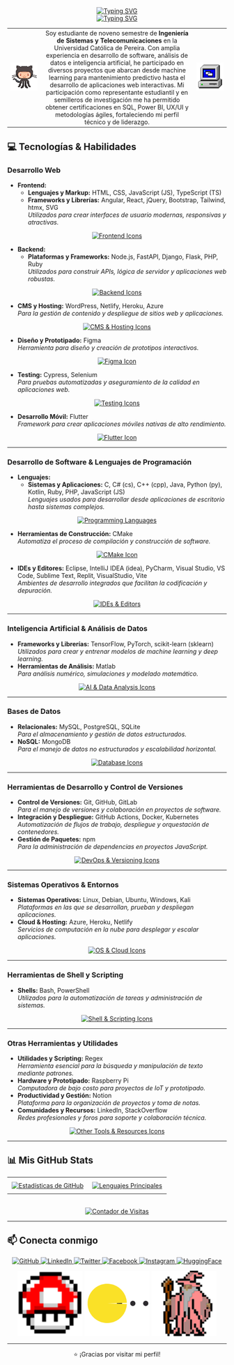 <!-- Header Section with Typing SVG -->
<div align="center">
  <a href="https://git.io/typing-svg">
    <img src="https://readme-typing-svg.demolab.com?font=Lora&weight=900&size=25&pause=1000&color=19FFF5&center=true&vCenter=true&height=30&lines=Nicol%C3%A1s+Ceballos+Brito" alt="Typing SVG" />
  </a>
  <br>
  <a href="https://git.io/typing-svg">
    <img src="https://readme-typing-svg.demolab.com?font=Crimson+Text&weight=800&size=25&pause=1000&color=19FFF5&center=true&vCenter=true&width=999&height=40&lines=Ingeniero+de+Sistemas+y+Telecomunicaciones;Investigador+en+Industria+4.0;Desarrollador+de+Software;Analista+de+Datos+%26+Machine+Learning;Colaborador+en+Startups;Apasionado+por+la+Tecnolog%C3%ADa+y+la+Innovaci%C3%B3n" alt="Typing SVG" />
  </a>
</div>

<!-- Presentation Section -->
<div align="center">
  <table border="0" cellpadding="0" cellspacing="0" style="border-collapse: collapse; background-color: transparent;">
    <tr>
      <td width="150" align="center">
        <img src="https://raw.githubusercontent.com/iCharlesZ/FigureBed/master/img/octocat.gif" alt="Octocat" width="150">
      </td>
      <td width="600" align="center">
        Soy estudiante de noveno semestre de <strong>Ingeniería de Sistemas y Telecomunicaciones</strong> en la Universidad Católica de Pereira. Con amplia experiencia en desarrollo de software, análisis de datos e inteligencia artificial, he participado en diversos proyectos que abarcan desde machine learning para mantenimiento predictivo hasta el desarrollo de aplicaciones web interactivas. Mi participación como representante estudiantil y en semilleros de investigación me ha permitido obtener certificaciones en SQL, Power BI, UX/UI y metodologías ágiles, fortaleciendo mi perfil técnico y de liderazgo.
      </td>
      <td width="150" align="center">
        <img src="https://raw.githubusercontent.com/deut-erium/deut-erium/refs/heads/master/assets/computer.gif" alt="Computer GIF" width="150">
      </td>
    </tr>
  </table>
</div>

<!-- Tecnologías & Habilidades Section -->
## 💻 Tecnologías & Habilidades

### Desarrollo Web
- **Frontend:**  
  - **Lenguajes y Markup:** HTML, CSS, JavaScript (JS), TypeScript (TS)  
  - **Frameworks y Librerías:** Angular, React, jQuery, Bootstrap, Tailwind, htmx, SVG  
  *Utilizados para crear interfaces de usuario modernas, responsivas y atractivas.*
  
<p align="center">
  <a href="https://skillicons.dev">
    <img src="https://skillicons.dev/icons?i=html,css,js,ts,angular,react,jquery,bootstrap,tailwind,htmx,svg" alt="Frontend Icons" />
  </a>
</p>

- **Backend:**  
  - **Plataformas y Frameworks:** Node.js, FastAPI, Django, Flask, PHP, Ruby  
  *Utilizados para construir APIs, lógica de servidor y aplicaciones web robustas.*
  
<p align="center">
  <a href="https://skillicons.dev">
    <img src="https://skillicons.dev/icons?i=nodejs,fastapi,django,flask,php,ruby" alt="Backend Icons" />
  </a>
</p>

- **CMS y Hosting:** WordPress, Netlify, Heroku, Azure  
  *Para la gestión de contenido y despliegue de sitios web y aplicaciones.*
  
<p align="center">
  <a href="https://skillicons.dev">
    <img src="https://skillicons.dev/icons?i=wordpress,netlify,heroku,azure" alt="CMS & Hosting Icons" />
  </a>
</p>

- **Diseño y Prototipado:** Figma  
  *Herramienta para diseño y creación de prototipos interactivos.*
  
<p align="center">
  <a href="https://skillicons.dev">
    <img src="https://skillicons.dev/icons?i=figma" alt="Figma Icon" />
  </a>
</p>

- **Testing:** Cypress, Selenium  
  *Para pruebas automatizadas y aseguramiento de la calidad en aplicaciones web.*
  
<p align="center">
  <a href="https://skillicons.dev">
    <img src="https://skillicons.dev/icons?i=cypress,selenium" alt="Testing Icons" />
  </a>
</p>

- **Desarrollo Móvil:** Flutter  
  *Framework para crear aplicaciones móviles nativas de alto rendimiento.*
  
<p align="center">
  <a href="https://skillicons.dev">
    <img src="https://skillicons.dev/icons?i=flutter" alt="Flutter Icon" />
  </a>
</p>

---

### Desarrollo de Software & Lenguajes de Programación
- **Lenguajes:**  
  - **Sistemas y Aplicaciones:** C, C# (cs), C++ (cpp), Java, Python (py), Kotlin, Ruby, PHP, JavaScript (JS)  
  *Lenguajes usados para desarrollar desde aplicaciones de escritorio hasta sistemas complejos.*
  
<p align="center">
  <a href="https://skillicons.dev">
    <img src="https://skillicons.dev/icons?i=c,cs,cpp,java,py,js,kotlin,ruby,php" alt="Programming Languages" />
  </a>
</p>

- **Herramientas de Construcción:** CMake  
  *Automatiza el proceso de compilación y construcción de software.*
  
<p align="center">
  <a href="https://skillicons.dev">
    <img src="https://skillicons.dev/icons?i=cmake" alt="CMake Icon" />
  </a>
</p>

- **IDEs y Editores:** Eclipse, IntelliJ IDEA (idea), PyCharm, Visual Studio, VS Code, Sublime Text, Replit, VisualStudio, Vite  
  *Ambientes de desarrollo integrados que facilitan la codificación y depuración.*
  
<p align="center">
  <a href="https://skillicons.dev">
    <img src="https://skillicons.dev/icons?i=eclipse,idea,pycharm,visualstudio,vscode,sublime,replit,vite" alt="IDEs & Editors" />
  </a>
</p>

---

### Inteligencia Artificial & Análisis de Datos
- **Frameworks y Librerías:** TensorFlow, PyTorch, scikit-learn (sklearn)  
  *Utilizados para crear y entrenar modelos de machine learning y deep learning.*
- **Herramientas de Análisis:** Matlab  
  *Para análisis numérico, simulaciones y modelado matemático.*
  
<p align="center">
  <a href="https://skillicons.dev">
    <img src="https://skillicons.dev/icons?i=tensorflow,pytorch,sklearn,matlab" alt="AI & Data Analysis Icons" />
  </a>
</p>

---

### Bases de Datos
- **Relacionales:** MySQL, PostgreSQL, SQLite  
  *Para el almacenamiento y gestión de datos estructurados.*
- **NoSQL:** MongoDB  
  *Para el manejo de datos no estructurados y escalabilidad horizontal.*
  
<p align="center">
  <a href="https://skillicons.dev">
    <img src="https://skillicons.dev/icons?i=mysql,postgres,sqlite,mongodb" alt="Database Icons" />
  </a>
</p>

---

### Herramientas de Desarrollo y Control de Versiones
- **Control de Versiones:** Git, GitHub, GitLab  
  *Para el manejo de versiones y colaboración en proyectos de software.*
- **Integración y Despliegue:** GitHub Actions, Docker, Kubernetes  
  *Automatización de flujos de trabajo, despliegue y orquestación de contenedores.*
- **Gestión de Paquetes:** npm  
  *Para la administración de dependencias en proyectos JavaScript.*
  
<p align="center">
  <a href="https://skillicons.dev">
    <img src="https://skillicons.dev/icons?i=git,github,gitlab,githubactions,docker,kubernetes,npm" alt="DevOps & Versioning Icons" />
  </a>
</p>

---

### Sistemas Operativos & Entornos
- **Sistemas Operativos:** Linux, Debian, Ubuntu, Windows, Kali  
  *Plataformas en las que se desarrollan, prueban y despliegan aplicaciones.*
- **Cloud & Hosting:** Azure, Heroku, Netlify  
  *Servicios de computación en la nube para desplegar y escalar aplicaciones.*
  
<p align="center">
  <a href="https://skillicons.dev">
    <img src="https://skillicons.dev/icons?i=linux,debian,ubuntu,windows,kali,azure,heroku,netlify" alt="OS & Cloud Icons" />
  </a>
</p>

---

### Herramientas de Shell y Scripting
- **Shells:** Bash, PowerShell  
  *Utilizados para la automatización de tareas y administración de sistemas.*
  
<p align="center">
  <a href="https://skillicons.dev">
    <img src="https://skillicons.dev/icons?i=bash,powershell" alt="Shell & Scripting Icons" />
  </a>
</p>

---

### Otras Herramientas y Utilidades
- **Utilidades y Scripting:** Regex  
  *Herramienta esencial para la búsqueda y manipulación de texto mediante patrones.*
- **Hardware y Prototipado:** Raspberry Pi  
  *Computadora de bajo costo para proyectos de IoT y prototipado.*
- **Productividad y Gestión:** Notion  
  *Plataforma para la organización de proyectos y toma de notas.*
- **Comunidades y Recursos:** LinkedIn, StackOverflow  
  *Redes profesionales y foros para soporte y colaboración técnica.*
  
<p align="center">
  <a href="https://skillicons.dev">
    <img src="https://skillicons.dev/icons?i=regex,raspberrypi,notion,linkedin,stackoverflow" alt="Other Tools & Resources Icons" />
  </a>
</p>

---

<!-- Sección de Estadísticas de GitHub en Español -->
## 📊 Mis GitHub Stats

<div align="center">
  <table border="0" cellspacing="0" cellpadding="0">
    <tr>
      <td align="center" style="padding: 10px;">
        <a href="https://github.com/Nico2603">
          <img src="https://github-readme-stats.vercel.app/api?username=Nico2603&count_private=true&show_icons=true&theme=dracula&title_color=19FFF5&cache_seconds=86400&locale=es" alt="Estadísticas de GitHub" />
        </a>
      </td>
      <td align="center" style="padding: 10px;">
        <a href="https://github.com/Nico2603">
          <img src="https://github-readme-stats.vercel.app/api/top-langs/?username=Nico2603&layout=compact&theme=dracula&title_color=19FFF5&cache_seconds=86400&langs_count=10&locale=es" alt="Lenguajes Principales" />
        </a>
      </td>
    </tr>
  </table>
  <br>
  <a href="https://github.com/Nico2603">
    <img src="https://komarev.com/ghpvc/?username=Nico2603&style=flat-square&color=19FFF5" alt="Contador de Visitas" />
  </a>
</div>

---

<!-- Conecta Conmigo Section -->
## 📫 Conecta conmigo

<p align="center">
  <a href="https://github.com/Nico2603">
    <img src="https://img.shields.io/badge/GitHub-Nico2603-181717?style=for-the-badge&logo=github" alt="GitHub">
  </a>
  <a href="https://www.linkedin.com/in/nicolas-ceballos-brito/">
    <img src="https://img.shields.io/badge/LinkedIn-NicolasCeballosBrito-0A66C2?style=for-the-badge&logo=linkedin" alt="LinkedIn">
  </a>
  <a href="https://x.com/NicolasCBrito">
    <img src="https://img.shields.io/badge/Twitter-NicolasCBrito-1DA1F2?style=for-the-badge&logo=twitter" alt="Twitter">
  </a>
  <a href="https://www.facebook.com/NicolasCeballosBrito/">
    <img src="https://img.shields.io/badge/Facebook-NicolasCeballosBrito-1877F2?style=for-the-badge&logo=facebook" alt="Facebook">
  </a>
  <a href="https://www.instagram.com/nico_ceballos26/">
    <img src="https://img.shields.io/badge/Instagram-nico_ceballos26-E4405F?style=for-the-badge&logo=instagram" alt="Instagram">
  </a>
  <a href="https://huggingface.co/Flackoooo">
    <img src="https://img.shields.io/badge/HuggingFace-Flackoooo-20BEFF?style=for-the-badge&logo=huggingface" alt="HuggingFace">
  </a>
</p>

<!-- Divider GIF (Power Up) -->
<p align="center">
  <img src="https://raw.githubusercontent.com/deut-erium/deut-erium/refs/heads/master/assets/powerup.gif" alt="Power Up GIF" width="150">
  <img src="https://raw.githubusercontent.com/Aniket965/Aniket965/master/pacman.svg?sanitize=true" alt="Pacman" width="150">
  <img src="https://raw.githubusercontent.com/deut-erium/deut-erium/refs/heads/master/assets/gandalf_parrot.gif" alt="Gandalf Parrot GIF" width="150">
</p>

---
<p align="center">
⭐️ ¡Gracias por visitar mi perfil!  
</p>
